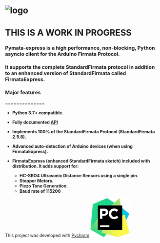 ![logo](https://raw.github.com/MrYsLab/pymata-express/master/documentation/images/pymata_express.png)
======


THIS IS A WORK IN PROGRESS
==============


### Pymata-express is a high performance, non-blocking, Python asyncio client for the Arduino Firmata Protocol.

### It supports the complete StandardFirmata protocol in addition to an enhanced version of StandardFirmata called FirmataExpress.

### Major features
==============

* **Python 3.7+ compatible.**

* **Fully documented [API](http://htmlpreview.github.io/?https://github.com/MrYsLab/pymata-express/blob/master/documentation/api/index.html)**

* **Implements 100% of the StandardFirmata Protocol (StandardFirmata 2.5.8).**

* **Advanced auto-detection of Arduino devices (when using FirmataExpress).**

* **FirmataExpress (enhanced StandardFirmata sketch) included with distribution. It adds support for:**
     * **HC-SRO4 Ultrasonic Distance Sensors using a single pin.**
     * **Stepper Motors.**
     * **Piezo Tone Generation.**
     * **Baud rate of 115200**

This project was developed with [Pycharm](https://www.jetbrains.com/pycharm/) ![logo](https://github.com/MrYsLab/python_banyan/blob/master/images/icon_PyCharm.png)
